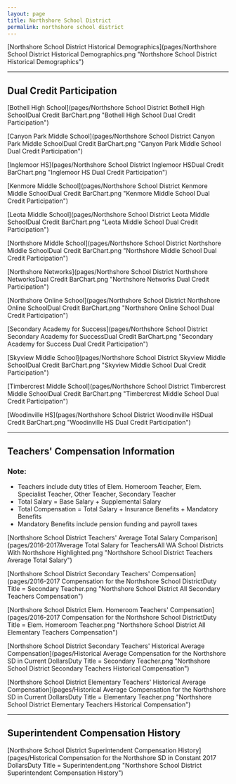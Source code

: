 ```yaml
---
layout: page
title: Northshore School District
permalink: northshore school district
---
```



[Northshore School District Historical Demographics](pages/Northshore School District Historical Demographics.png "Northshore School District Historical Demographics")

___

## Dual Credit Participation

[Bothell High School](pages/Northshore School District Bothell High SchoolDual Credit BarChart.png "Bothell High School Dual Credit Participation")

[Canyon Park Middle School](pages/Northshore School District Canyon Park Middle SchoolDual Credit BarChart.png "Canyon Park Middle School Dual Credit Participation")

[Inglemoor HS](pages/Northshore School District Inglemoor HSDual Credit BarChart.png "Inglemoor HS Dual Credit Participation")

[Kenmore Middle School](pages/Northshore School District Kenmore Middle SchoolDual Credit BarChart.png "Kenmore Middle School Dual Credit Participation")

[Leota Middle School](pages/Northshore School District Leota Middle SchoolDual Credit BarChart.png "Leota Middle School Dual Credit Participation")

[Northshore Middle School](pages/Northshore School District Northshore Middle SchoolDual Credit BarChart.png "Northshore Middle School Dual Credit Participation")

[Northshore Networks](pages/Northshore School District Northshore NetworksDual Credit BarChart.png "Northshore Networks Dual Credit Participation")

[Northshore Online School](pages/Northshore School District Northshore Online SchoolDual Credit BarChart.png "Northshore Online School Dual Credit Participation")

[Secondary Academy for Success](pages/Northshore School District Secondary Academy for SuccessDual Credit BarChart.png "Secondary Academy for Success Dual Credit Participation")

[Skyview Middle School](pages/Northshore School District Skyview Middle SchoolDual Credit BarChart.png "Skyview Middle School Dual Credit Participation")

[Timbercrest Middle School](pages/Northshore School District Timbercrest Middle SchoolDual Credit BarChart.png "Timbercrest Middle School Dual Credit Participation")

[Woodinville HS](pages/Northshore School District Woodinville HSDual Credit BarChart.png "Woodinville HS Dual Credit Participation")


___

## Teachers' Compensation Information
### Note:
- Teachers include duty titles of Elem. Homeroom Teacher, Elem. Specialist Teacher, Other Teacher, Secondary Teacher
- Total Salary = Base Salary + Supplemental Salary
- Total Compensation = Total Salary + Insurance Benefits + Mandatory Benefits
- Mandatory Benefits include pension funding and payroll taxes

[Northshore School District Teachers' Average Total Salary Comparison](pages/2016-2017Average Total Salary for TeachersAll WA School Districts With Northshore Highlighted.png "Northshore School District Teachers Average Total Salary")

[Northshore School District Secondary Teachers' Compensation](pages/2016-2017 Compensation for the Northshore School DistrictDuty Title = Secondary Teacher.png "Northshore School District All Secondary Teachers Compensation")

[Northshore School District Elem. Homeroom Teachers' Compensation](pages/2016-2017 Compensation for the Northshore School DistrictDuty Title = Elem. Homeroom Teacher.png "Northshore School District All Elementary Teachers Compensation")

[Northshore School District Secondary Teachers' Historical Average Compensation](pages/Historical Average Compensation for the Northshore SD in Current DollarsDuty Title = Secondary Teacher.png "Northshore School District Secondary Teachers Historical Compensation")

[Northshore School District Elementary Teachers' Historical Average Compensation](pages/Historical Average Compensation for the Northshore SD in Current DollarsDuty Title = Elementary Teacher.png "Northshore School District Elementary Teachers Historical Compensation")


___

## Superintendent Compensation History

[Northshore School District Superintendent Compensation History](pages/Historical Compensation for the Northshore SD in Constant 2017 DollarsDuty Title = Superintendent.png "Northshore School District Superintendent Compensation History")

